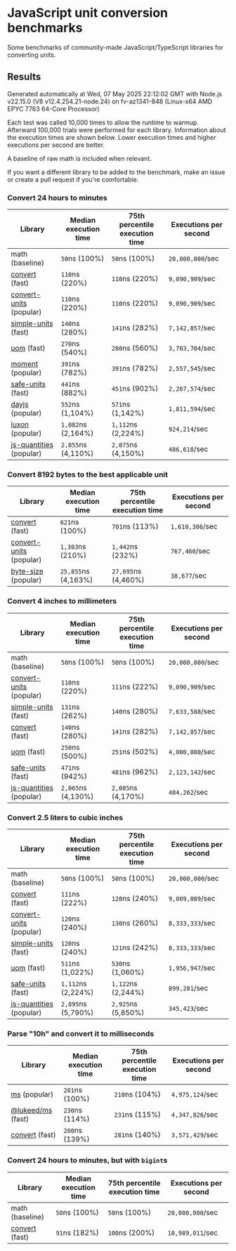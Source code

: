 # JavaScript unit conversion benchmarks

Some benchmarks of community-made JavaScript/TypeScript libraries for converting units.

## Results

<!-- beginblock(results) -->

Generated automatically at Wed, 07 May 2025 22:12:02 GMT with Node.js v22.15.0 (V8 v12.4.254.21-node.24) on fv-az1341-848 (Linux-x64 AMD EPYC 7763 64-Core Processor)

Each test was called 10,000 times to allow the runtime to warmup.
Afterward 100,000 trials were performed for each library.
Information about the execution times are shown below.
Lower execution times and higher executions per second are better.

A baseline of raw math is included when relevant.

If you want a different library to be added to the benchmark, make an issue or create a pull request if you're comfortable.

### Convert 24 hours to minutes

| Library                                                            | Median execution time | 75th percentile execution time | Executions per second |
| ------------------------------------------------------------------ | --------------------- | ------------------------------ | --------------------- |
| math (baseline)                                                    | `50`ns (100%)         | `50`ns (100%)                  | `20,000,000`/sec      |
| [convert](https://npmjs.com/package/convert) (fast)                | `110`ns (220%)        | `110`ns (220%)                 | `9,090,909`/sec       |
| [convert-units](https://npmjs.com/package/convert-units) (popular) | `110`ns (220%)        | `110`ns (220%)                 | `9,090,909`/sec       |
| [simple-units](https://npmjs.com/package/simple-units) (fast)      | `140`ns (280%)        | `141`ns (282%)                 | `7,142,857`/sec       |
| [uom](https://npmjs.com/package/uom) (fast)                        | `270`ns (540%)        | `280`ns (560%)                 | `3,703,704`/sec       |
| [moment](https://npmjs.com/package/moment) (popular)               | `391`ns (782%)        | `391`ns (782%)                 | `2,557,545`/sec       |
| [safe-units](https://npmjs.com/package/safe-units) (fast)          | `441`ns (882%)        | `451`ns (902%)                 | `2,267,574`/sec       |
| [dayjs](https://npmjs.com/package/dayjs) (popular)                 | `552`ns (1,104%)      | `571`ns (1,142%)               | `1,811,594`/sec       |
| [luxon](https://npmjs.com/package/luxon) (popular)                 | `1,082`ns (2,164%)    | `1,112`ns (2,224%)             | `924,214`/sec         |
| [js-quantities](https://npmjs.com/package/js-quantities) (popular) | `2,055`ns (4,110%)    | `2,075`ns (4,150%)             | `486,618`/sec         |

### Convert 8192 bytes to the best applicable unit

| Library                                                            | Median execution time | 75th percentile execution time | Executions per second |
| ------------------------------------------------------------------ | --------------------- | ------------------------------ | --------------------- |
| [convert](https://npmjs.com/package/convert) (fast)                | `621`ns (100%)        | `701`ns (113%)                 | `1,610,306`/sec       |
| [convert-units](https://npmjs.com/package/convert-units) (popular) | `1,303`ns (210%)      | `1,442`ns (232%)               | `767,460`/sec         |
| [byte-size](https://npmjs.com/package/byte-size) (popular)         | `25,855`ns (4,163%)   | `27,695`ns (4,460%)            | `38,677`/sec          |

### Convert 4 inches to millimeters

| Library                                                            | Median execution time | 75th percentile execution time | Executions per second |
| ------------------------------------------------------------------ | --------------------- | ------------------------------ | --------------------- |
| math (baseline)                                                    | `50`ns (100%)         | `50`ns (100%)                  | `20,000,000`/sec      |
| [convert-units](https://npmjs.com/package/convert-units) (popular) | `110`ns (220%)        | `111`ns (222%)                 | `9,090,909`/sec       |
| [simple-units](https://npmjs.com/package/simple-units) (fast)      | `131`ns (262%)        | `140`ns (280%)                 | `7,633,588`/sec       |
| [convert](https://npmjs.com/package/convert) (fast)                | `140`ns (280%)        | `141`ns (282%)                 | `7,142,857`/sec       |
| [uom](https://npmjs.com/package/uom) (fast)                        | `250`ns (500%)        | `251`ns (502%)                 | `4,000,000`/sec       |
| [safe-units](https://npmjs.com/package/safe-units) (fast)          | `471`ns (942%)        | `481`ns (962%)                 | `2,123,142`/sec       |
| [js-quantities](https://npmjs.com/package/js-quantities) (popular) | `2,065`ns (4,130%)    | `2,085`ns (4,170%)             | `484,262`/sec         |

### Convert 2.5 liters to cubic inches

| Library                                                            | Median execution time | 75th percentile execution time | Executions per second |
| ------------------------------------------------------------------ | --------------------- | ------------------------------ | --------------------- |
| math (baseline)                                                    | `50`ns (100%)         | `50`ns (100%)                  | `20,000,000`/sec      |
| [convert](https://npmjs.com/package/convert) (fast)                | `111`ns (222%)        | `120`ns (240%)                 | `9,009,009`/sec       |
| [convert-units](https://npmjs.com/package/convert-units) (popular) | `120`ns (240%)        | `130`ns (260%)                 | `8,333,333`/sec       |
| [simple-units](https://npmjs.com/package/simple-units) (fast)      | `120`ns (240%)        | `121`ns (242%)                 | `8,333,333`/sec       |
| [uom](https://npmjs.com/package/uom) (fast)                        | `511`ns (1,022%)      | `530`ns (1,060%)               | `1,956,947`/sec       |
| [safe-units](https://npmjs.com/package/safe-units) (fast)          | `1,112`ns (2,224%)    | `1,122`ns (2,244%)             | `899,281`/sec         |
| [js-quantities](https://npmjs.com/package/js-quantities) (popular) | `2,895`ns (5,790%)    | `2,925`ns (5,850%)             | `345,423`/sec         |

### Parse "10h" and convert it to milliseconds

| Library                                                   | Median execution time | 75th percentile execution time | Executions per second |
| --------------------------------------------------------- | --------------------- | ------------------------------ | --------------------- |
| [ms](https://npmjs.com/package/ms) (popular)              | `201`ns (100%)        | `210`ns (104%)                 | `4,975,124`/sec       |
| [@lukeed/ms](https://npmjs.com/package/@lukeed/ms) (fast) | `230`ns (114%)        | `231`ns (115%)                 | `4,347,826`/sec       |
| [convert](https://npmjs.com/package/convert) (fast)       | `280`ns (139%)        | `281`ns (140%)                 | `3,571,429`/sec       |

### Convert 24 hours to minutes, but with `bigint`s

| Library                                             | Median execution time | 75th percentile execution time | Executions per second |
| --------------------------------------------------- | --------------------- | ------------------------------ | --------------------- |
| math (baseline)                                     | `50`ns (100%)         | `50`ns (100%)                  | `20,000,000`/sec      |
| [convert](https://npmjs.com/package/convert) (fast) | `91`ns (182%)         | `100`ns (200%)                 | `10,989,011`/sec      |

<!-- endblock(results) -->
